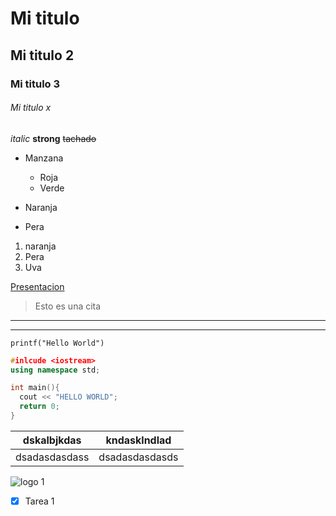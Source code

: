 
<!-- comentarios-->

# Mi titulo 
## Mi titulo 2
### Mi titulo 3
###### Mi titulo x

<!--tipos de texto-->
*italic*
**strong**
 ~~tachado~~


<!--Listas desordenadas-->
* Manzana
  * Roja
  * Verde
    
* Naranja
* Pera

<!-- Lista ordenada-->
1. naranja
2. Pera
3. Uva

<!-- Enlaces -->
[Presentacion]([https://google.com](https://docs.google.com/presentation/d/1jCxiyMdIUxPEcQ0W4BiRoThHb72EAYjB2A_SkWjohh4/edit?usp=sharing) "Texto personalizable")

<!-- Citas -->
> Esto es una cita
---
___

<!-- Crear codigo -->

`printf("Hello World")`

```c++
#inlcude <iostream>
using namespace std;

int main(){
  cout << "HELLO WORLD";
  return 0;
}
```

<!-- Tablas -->
| dskalbjkdas | kndasklndlad |
|-------------|--------------|
|dsadasdasdass|dsadasdasdasds|

<!-- Imagenes -->

![logo 1](https://i.pinimg.com/550x/10/2b/50/102b50803047f79f8014a19e20bec369.jpg "Balti")

<!-- Github markdown-->
* [X] Tarea 1

